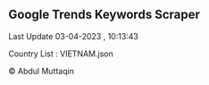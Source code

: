 

## Google Trends Keywords Scraper 
 
Last Update 03-04-2023 , 10:13:43

Country List :
VIETNAM.json



© Abdul Muttaqin 
